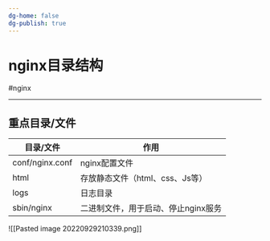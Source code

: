 ```yaml
---
dg-home: false
dg-publish: true
---
```

# nginx目录结构
#nginx 

---
## 重点目录/文件
|目录/文件|作用|
|--|--|
|conf/nginx.conf|    nginx配置文件|
|html     |   存放静态文件（html、css、Js等）|
|logs   |     日志目录|
|sbin/nginx | 二进制文件，用于启动、停止nginx服务|

![[Pasted image 20220929210339.png]]